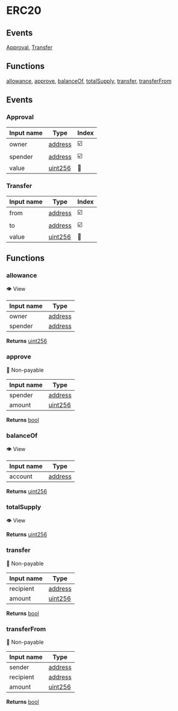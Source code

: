 # ERC20

## Events

[Approval](#approval-event), [Transfer](#transfer-event)

## Functions

[allowance](#allowance-function), [approve](#approve-function), [balanceOf](#balanceof-function), [totalSupply](#totalsupply-function), [transfer](#transfer-function), [transferFrom](#transferfrom-function)

## Events

### <a id="approval-event">Approval</a>

| Input name | Type                                                                      | Index |
| ---------- | ------------------------------------------------------------------------- | ----- |
| owner      | [address](https://solidity.readthedocs.io/en/v0.6.10/types.html#address)  | ☑️    |
| spender    | [address](https://solidity.readthedocs.io/en/v0.6.10/types.html#address)  | ☑️    |
| value      | [uint256](https://solidity.readthedocs.io/en/v0.6.10/types.html#integers) | 🔘    |

### <a id="transfer-event">Transfer</a>

| Input name | Type                                                                      | Index |
| ---------- | ------------------------------------------------------------------------- | ----- |
| from       | [address](https://solidity.readthedocs.io/en/v0.6.10/types.html#address)  | ☑️    |
| to         | [address](https://solidity.readthedocs.io/en/v0.6.10/types.html#address)  | ☑️    |
| value      | [uint256](https://solidity.readthedocs.io/en/v0.6.10/types.html#integers) | 🔘    |

## Functions

### <a id="allowance-function">allowance</a>

👁 View

| Input name | Type                                                                     |
| ---------- | ------------------------------------------------------------------------ |
| owner      | [address](https://solidity.readthedocs.io/en/v0.6.10/types.html#address) |
| spender    | [address](https://solidity.readthedocs.io/en/v0.6.10/types.html#address) |

**Returns** [uint256](https://solidity.readthedocs.io/en/v0.6.10/types.html#integers)

### <a id="approve-function">approve</a>

🙅 Non-payable

| Input name | Type                                                                      |
| ---------- | ------------------------------------------------------------------------- |
| spender    | [address](https://solidity.readthedocs.io/en/v0.6.10/types.html#address)  |
| amount     | [uint256](https://solidity.readthedocs.io/en/v0.6.10/types.html#integers) |

**Returns** [bool](https://solidity.readthedocs.io/en/v0.6.10/types.html#booleans)

### <a id="balanceof-function">balanceOf</a>

👁 View

| Input name | Type                                                                     |
| ---------- | ------------------------------------------------------------------------ |
| account    | [address](https://solidity.readthedocs.io/en/v0.6.10/types.html#address) |

**Returns** [uint256](https://solidity.readthedocs.io/en/v0.6.10/types.html#integers)

### <a id="totalsupply-function">totalSupply</a>

👁 View

**Returns** [uint256](https://solidity.readthedocs.io/en/v0.6.10/types.html#integers)

### <a id="transfer-function">transfer</a>

🙅 Non-payable

| Input name | Type                                                                      |
| ---------- | ------------------------------------------------------------------------- |
| recipient  | [address](https://solidity.readthedocs.io/en/v0.6.10/types.html#address)  |
| amount     | [uint256](https://solidity.readthedocs.io/en/v0.6.10/types.html#integers) |

**Returns** [bool](https://solidity.readthedocs.io/en/v0.6.10/types.html#booleans)

### <a id="transferfrom-function">transferFrom</a>

🙅 Non-payable

| Input name | Type                                                                      |
| ---------- | ------------------------------------------------------------------------- |
| sender     | [address](https://solidity.readthedocs.io/en/v0.6.10/types.html#address)  |
| recipient  | [address](https://solidity.readthedocs.io/en/v0.6.10/types.html#address)  |
| amount     | [uint256](https://solidity.readthedocs.io/en/v0.6.10/types.html#integers) |

**Returns** [bool](https://solidity.readthedocs.io/en/v0.6.10/types.html#booleans)
